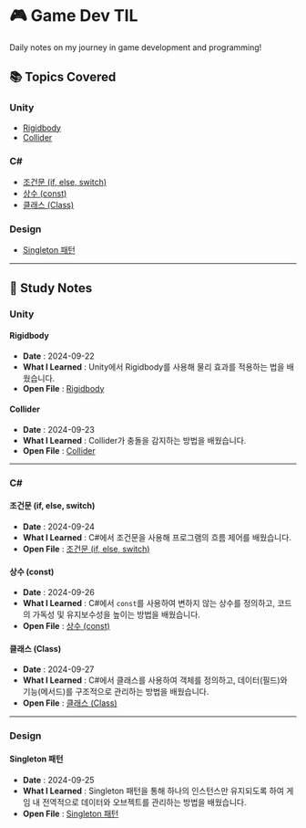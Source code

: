 # 🎮 Game Dev TIL

Daily notes on my journey in game development and programming!

## 📚 Topics Covered

### Unity
- [Rigidbody](#rigidbody)
- [Collider](#collider)

### C#
- [조건문 (if, else, switch)](#조건문-if-else-switch)
- [상수 (const)](#상수-const)
- [클래스 (Class)](#클래스-class)

### Design
- [Singleton 패턴](#singleton-패턴)

---

## 📌 Study Notes

### Unity

#### Rigidbody
- **Date** : 2024-09-22
- **What I Learned** : Unity에서 Rigidbody를 사용해 물리 효과를 적용하는 법을 배웠습니다.
- **Open File** : [Rigidbody](./1.%20Unity/Rigidbody.md)

#### Collider
- **Date** : 2024-09-23
- **What I Learned** : Collider가 충돌을 감지하는 방법을 배웠습니다.
- **Open File** : [Collider](./1.%20Unity/Collider.md)

---

### C#

#### 조건문 (if, else, switch)
- **Date** : 2024-09-24
- **What I Learned** : C#에서 조건문을 사용해 프로그램의 흐름 제어를 배웠습니다.
- **Open File** : [조건문 (if, else, switch)](/2.%20C%23/조건문%20(if,%20else,%20switch).md)

#### 상수 (const)
- **Date** : 2024-09-26
- **What I Learned** : C#에서 `const`를 사용하여 변하지 않는 상수를 정의하고, 코드의 가독성 및 유지보수성을 높이는 방법을 배웠습니다.
- **Open File** : [상수 (const)](/2.%20C%23/상수%20(const).md)

#### 클래스 (Class)
- **Date** : 2024-09-27
- **What I Learned** : C#에서 클래스를 사용하여 객체를 정의하고, 데이터(필드)와 기능(메서드)를 구조적으로 관리하는 방법을 배웠습니다.
- **Open File** : [클래스 (Class)](/2.%20C%23/클래스%20(Class).md)

---

### Design

#### Singleton 패턴
- **Date** : 2024-09-25
- **What I Learned** : Singleton 패턴을 통해 하나의 인스턴스만 유지되도록 하여 게임 내 전역적으로 데이터와 오브젝트를 관리하는 방법을 배웠습니다.
- **Open File** : [Singleton 패턴](/3.%20Design/Singleton%20패턴.md)